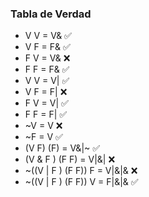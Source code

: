 ### Tabla de Verdad 
* V V = V& ✅
* V F = F& ✅ 
* F V = V& ❌
* F F = F& ✅
* V V = V| ✅
* V F = F| ❌
* F V = V| ✅
* F F = F| ✅
* ~V = V ❌
* ~F = V ✅
* (V  F) (F) = V&|~ ✅
* (V & F ) (F F) = V|&| ❌
* ~((V | F ) (F F)) F = V|&|& ❌
* ~((V | F ) (F F)) V = F|&|& ✅
